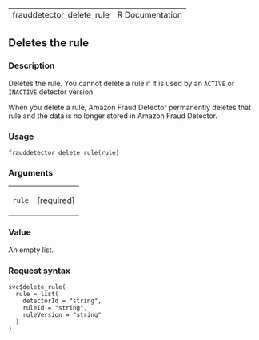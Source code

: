 <table style="width: 100%;">
<tbody>
<tr class="odd">
<td>frauddetector_delete_rule</td>
<td style="text-align: right;">R Documentation</td>
</tr>
</tbody>
</table>

## Deletes the rule

### Description

Deletes the rule. You cannot delete a rule if it is used by an `ACTIVE`
or `INACTIVE` detector version.

When you delete a rule, Amazon Fraud Detector permanently deletes that
rule and the data is no longer stored in Amazon Fraud Detector.

### Usage

    frauddetector_delete_rule(rule)

### Arguments

<table>
<colgroup>
<col style="width: 35%" />
<col style="width: 65%" />
</colgroup>
<tbody>
<tr class="odd">
<td><code id="frauddetector_delete_rule_:_rule">rule</code></td>
<td><p>[required]</p></td>
</tr>
</tbody>
</table>

### Value

An empty list.

### Request syntax

    svc$delete_rule(
      rule = list(
        detectorId = "string",
        ruleId = "string",
        ruleVersion = "string"
      )
    )
